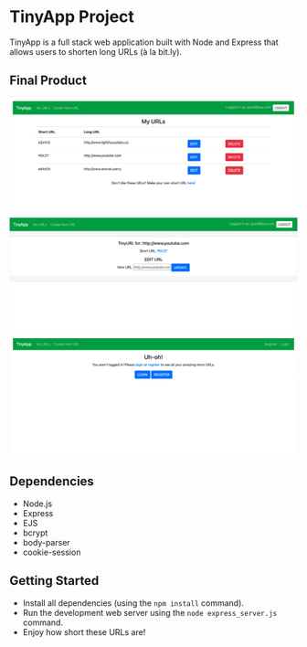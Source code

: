 # TinyApp Project

TinyApp is a full stack web application built with Node and Express that allows users to shorten long URLs (à la bit.ly).

## Final Product

!["Screenshot of URLs page"](https://raw.githubusercontent.com/josephblais/tinyapp/master/docs/urls-page.png)
!["Screenshot of URL edit page"](https://raw.githubusercontent.com/josephblais/tinyapp/master/docs/edit-url-page.png)
!["Screenshot of logged out error page"](https://raw.githubusercontent.com/josephblais/tinyapp/master/docs/logged-out-page.png)

## Dependencies

- Node.js
- Express
- EJS
- bcrypt
- body-parser
- cookie-session

## Getting Started

- Install all dependencies (using the `npm install` command).
- Run the development web server using the `node express_server.js` command.
- Enjoy how short these URLs are!
